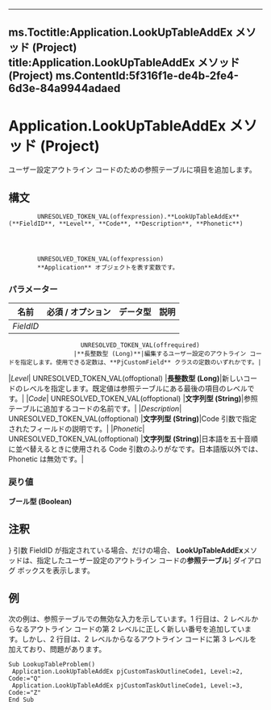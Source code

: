 

---
ms.Toctitle:Application.LookUpTableAddEx メソッド (Project)
title:Application.LookUpTableAddEx メソッド (Project)
ms.ContentId:5f316f1e-de4b-2fe4-6d3e-84a9944adaed
---
# Application.LookUpTableAddEx メソッド (Project)




ユーザー設定アウトライン コードのための参照テーブルに項目を追加します。

## 構文

            UNRESOLVED_TOKEN_VAL(offexpression).**LookUpTableAddEx**(**FieldID**, **Level**, **Code**, **Description**, **Phonetic**)




            UNRESOLVED_TOKEN_VAL(offexpression)
            **Application** オブジェクトを表す変数です。

### パラメーター

|**名前**|**必須 / オプション**|**データ型**|**説明**|
|---|---|---|---|
|*FieldID*|
                        UNRESOLVED_TOKEN_VAL(offrequired)
                      |**長整数型 (Long)**|編集するユーザー設定のアウトライン コードを指定します。使用できる定数は、**PjCustomField** クラスの定数のいずれかです。|
|*Level*|
                        UNRESOLVED_TOKEN_VAL(offoptional)
                      |**長整数型 (Long)**|新しいコードのレベルを指定します。既定値は参照テーブルにある最後の項目のレベルです。|
|*Code*|
                        UNRESOLVED_TOKEN_VAL(offoptional)
                      |**文字列型 (String)**|参照テーブルに追加するコードの名前です。|
|*Description*|
                        UNRESOLVED_TOKEN_VAL(offoptional)
                      |**文字列型 (String)**|Code 引数で指定されたフィールドの説明です。|
|*Phonetic*|
                        UNRESOLVED_TOKEN_VAL(offoptional)
                      |**文字列型 (String)**|日本語を五十音順に並べ替えるときに使用される Code 引数のふりがなです。日本語版以外では、Phonetic は無効です。|



### 戻り値
**ブール型 (Boolean)**





## 注釈
} 引数 FieldID が指定されている場合、だけの場合、 **LookUpTableAddEx**メソッドは、指定したユーザー設定のアウトライン コードの**参照テーブル**] ダイアログ ボックスを表示します。



## 例
次の例は、参照テーブルでの無効な入力を示しています。1 行目は、2 レベルからなるアウトライン コードの第 2 レベルに正しく新しい番号を追加しています。しかし、2 行目は、2 レベルからなるアウトライン コードに第 3 レベルを加えており、問題があります。

```vba
Sub LookupTableProblem() 
 Application.LookUpTableAddEx pjCustomTaskOutlineCode1, Level:=2, Code:="Q" 
 Application.LookUpTableAddEx pjCustomTaskOutlineCode1, Level:=3, Code:="Z" 
End Sub
```





